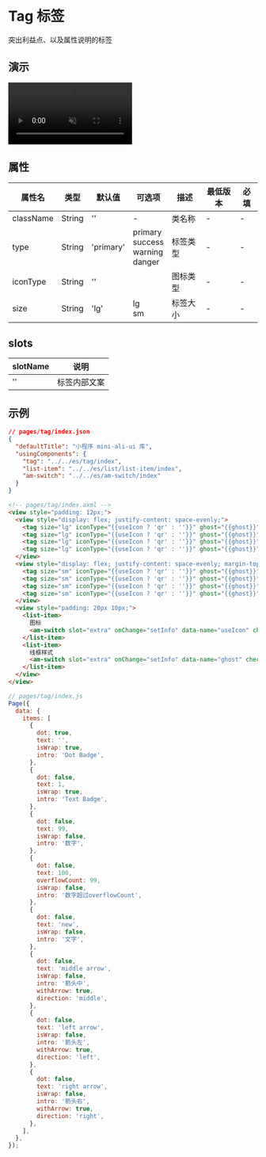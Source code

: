 # Tag 标签

突出利益点、以及属性说明的标签

## 演示

<video width="250" autoplay muted loop src="https://gw.alipayobjects.com/os/basement_prod/c4f6f0c6-d048-423b-ac7c-6ccc52dd52aa.mov">
  Sorry, your browser doesn't support embedded videos.
</video>

## 属性

| 属性名    | 类型   | 默认值    | 可选项                                        | 描述     | 最低版本 | 必填 |
| --------- | ------ | --------- | --------------------------------------------- | -------- | -------- | ---- |
| className | String | ''        | -                                             | 类名称   | -        | -    |
| type      | String | 'primary' | primary<br />success<br />warning<br />danger | 标签类型 | -        | -    |
| iconType  | String | ''        |                                               | 图标类型 | -        | -    |
| size      | String | 'lg'      | lg<br />sm                                    | 标签大小 | -        | -    |



## slots

| slotName | 说明         |
| -------- | ------------ |
| ''       | 标签内部文案 |



## 示例



```json
// pages/tag/index.json
{
  "defaultTitle": "小程序 mini-ali-ui 库",
  "usingComponents": {
    "tag": "../../es/tag/index",
    "list-item": "../../es/list/list-item/index",
    "am-switch": "../../es/am-switch/index"
  }
}
```



```html
<!-- pages/tag/index.axml -->
<view style="padding: 12px;">
  <view style="display: flex; justify-content: space-evenly;">
    <tag size="lg" iconType="{{useIcon ? 'qr' : ''}}" ghost="{{ghost}}" type="primary">标签</tag>
    <tag size="lg" iconType="{{useIcon ? 'qr' : ''}}" ghost="{{ghost}}" type="warning">标签</tag>
    <tag size="lg" iconType="{{useIcon ? 'qr' : ''}}" ghost="{{ghost}}" type="danger">标签</tag>
    <tag size="lg" iconType="{{useIcon ? 'qr' : ''}}" ghost="{{ghost}}" type="success">标签</tag>
  </view>
  <view style="display: flex; justify-content: space-evenly; margin-top: 20px;">
    <tag size="sm" iconType="{{useIcon ? 'qr' : ''}}" ghost="{{ghost}}" type="primary">标签</tag>
    <tag size="sm" iconType="{{useIcon ? 'qr' : ''}}" ghost="{{ghost}}" type="warning">标签</tag>
    <tag size="sm" iconType="{{useIcon ? 'qr' : ''}}" ghost="{{ghost}}" type="danger">标签</tag>
    <tag size="sm" iconType="{{useIcon ? 'qr' : ''}}" ghost="{{ghost}}" type="success">标签</tag>
  </view>
  <view style="padding: 20px 10px;">
    <list-item>
      图标
      <am-switch slot="extra" onChange="setInfo" data-name="useIcon" checked="{{useIcon}}"/>
    </list-item>
    <list-item>
      线框样式
      <am-switch slot="extra" onChange="setInfo" data-name="ghost" checked="{{ghost}}"/>
    </list-item>
  </view>
</view>
```



```javascript
// pages/tag/index.js
Page({
  data: {
    items: [
      {
        dot: true,
        text: '',
        isWrap: true,
        intro: 'Dot Badge',
      },
      {
        dot: false,
        text: 1,
        isWrap: true,
        intro: 'Text Badge',
      },
      {
        dot: false,
        text: 99,
        isWrap: false,
        intro: '数字',
      },
      {
        dot: false,
        text: 100,
        overflowCount: 99,
        isWrap: false,
        intro: '数字超过overflowCount',
      },
      {
        dot: false,
        text: 'new',
        isWrap: false,
        intro: '文字',
      },
      {
        dot: false,
        text: 'middle arrow',
        isWrap: false,
        intro: '箭头中',
        withArrow: true,
        direction: 'middle',
      },
      {
        dot: false,
        text: 'left arrow',
        isWrap: false,
        intro: '箭头左',
        withArrow: true,
        direction: 'left',
      },
      {
        dot: false,
        text: 'right arrow',
        isWrap: false,
        intro: '箭头右',
        withArrow: true,
        direction: 'right',
      },
    ],
  },
});
```

